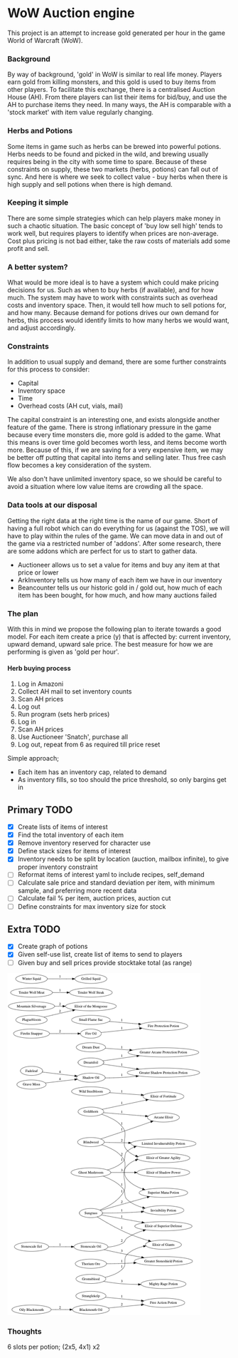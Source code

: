 # WoW Auction engine

This project is an attempt to increase gold generated per hour in the game World of Warcraft (WoW).

### Background
By way of background, 'gold' in WoW is similar to real life money. Players earn gold from killing monsters, and this gold is used to buy items from other players. To facilitate this exchange, there is a centralised Auction House (AH). From there players can list their items for bid/buy, and use the AH to purchase items they need. In many ways, the AH is comparable with a 'stock market' with item value regularly changing. 

### Herbs and Potions
Some items in game such as herbs can be brewed into powerful potions. Herbs needs to be found and picked in the wild, and brewing usually requires being in the city with some time to spare. Because of these constraints on supply, these two markets (herbs, potions) can fall out of sync. And here is where we seek to collect value - buy herbs when there is high supply and sell potions when there is high demand.

### Keeping it simple
There are some simple strategies which can help players make money in such a chaotic situation. The basic concept of 'buy low sell high' tends to work well, but requires players to identify when prices are non-average. Cost plus pricing is not bad either, take the raw costs of materials add some profit and sell.

### A better system?
What would be more ideal is to have a system which could make pricing decisions for us. Such as when to buy herbs (if available), and for how much. The system may have to work with constraints such as overhead costs and inventory space. Then, it would tell how much to sell potions for, and how many. Because demand for potions drives our own demand for herbs, this process would identify limits to how many herbs we would want, and adjust accordingly.

### Constraints
In addition to usual supply and demand, there are some further constraints for this process to consider:
* Capital
* Inventory space
* Time
* Overhead costs (AH cut, vials, mail)

The capital constraint is an interesting one, and exists alongside another feature of the game. There is strong inflationary pressure in the game because every time monsters die, more gold is added to the game. What this means is over time gold becomes worth less, and items become worth more. Because of this, if we are saving for a very expensive item, we may be better off putting that capital into items and selling later. Thus free cash flow becomes a key consideration of the system.

We also don't have unlimited inventory space, so we should be careful to avoid a situation where low value items are crowding all the space. 

### Data tools at our disposal
Getting the right data at the right time is the name of our game. Short of having a full robot which can do everything for us (against the TOS), we will have to play within the rules of the game. We can move data in and out of the game via a restricted number of 'addons'. After some research, there are some addons which are perfect for us to start to gather data.
- Auctioneer allows us to set a value for items and buy any item at that price or lower
- ArkInventory tells us how many of each item we have in our inventory
- Beancounter tells us our historic gold in / gold out, how much of each item has been bought, for how much, and how many auctions failed

### The plan
With this in mind we propose the following plan to iterate towards a good model. For each item create a price (y) that is affected by: current inventory, upward demand, upward sale price. The best measure for how we are performing is given as 'gold per hour'.

#### Herb buying process

1) Log in Amazoni
2) Collect AH mail to set inventory counts
3) Scan AH prices
4) Log out
5) Run program (sets herb prices)
6) Log in
7) Scan AH prices
8) Use Auctioneer 'Snatch', purchase all
9) Log out, repeat from 6 as required till price reset

Simple approach;
* Each item has an inventory cap, related to demand
* As inventory fills, so too should the price threshold, so only bargins get in

## Primary TODO
- [X] Create lists of items of interest
- [X] Find the total inventory of each item
- [X] Remove inventory reserved for character use
- [X] Define stack sizes for items of interest
- [X] Inventory needs to be split by location (auction, mailbox infinite), to give proper inventory constraint
- [ ] Reformat items of interest yaml to include recipes, self_demand
- [ ] Calculate sale price and standard deviation per item, with minimum sample, and preferring more recent data
- [ ] Calculate fail % per item, auction prices, auction cut
- [ ] Define constraints for max inventory size for stock

## Extra TODO
- [X] Create graph of potions
- [X] Given self-use list, create list of items to send to players
- [ ] Given buy and sell prices provide stocktake total (as range)

![Potions](potions.png)


### Thoughts
6 slots per potion; (2x5, 4x1) x2



